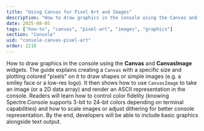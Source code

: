 ```yaml
---
title: "Using Canvas for Pixel Art and Images"
description: "How to draw graphics in the console using the Canvas and CanvasImage widgets"
date: 2025-08-05
tags: ["how-to", "canvas", "pixel-art", "images", "graphics"]
section: "Console"
uid: "console-canvas-pixel-art"
order: 2210
---
```


How to draw graphics in the console using the **Canvas** and **CanvasImage** widgets. The guide explains creating a `Canvas` with a specific size and plotting colored "pixels" on it to draw shapes or simple images (e.g. a smiley face or a low-res logo). It then shows how to use `CanvasImage` to take an image (or a 2D data array) and render an ASCII representation in the console. Readers will learn how to control color fidelity (knowing Spectre.Console supports 3-bit to 24-bit colors depending on terminal capabilities) and how to scale images or adjust dithering for better console representation. By the end, developers will be able to include basic graphics alongside text output.